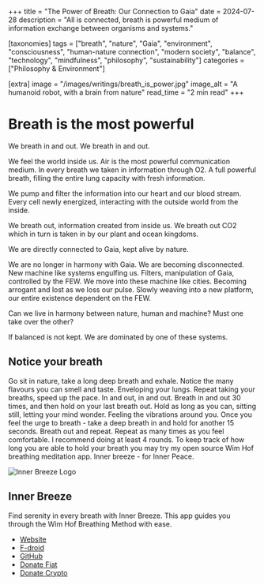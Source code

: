 +++
title = "The Power of Breath: Our Connection to Gaia"
date = 2024-07-28
description = "All is connected, breath is powerful medium of information exchange between organisms and systems."

[taxonomies]
tags = ["breath", "nature", "Gaia", "environment", "consciousness", "human-nature connection", "modern society", "balance", "technology", "mindfulness", "philosophy", "sustainability"]
categories = ["Philosophy & Environment"]

[extra]
image = "/images/writings/breath_is_power.jpg"
image_alt = "A humanoid robot, with a brain from nature"
read_time = "2 min read"
+++


# Breath is the most powerful

We breath in and out. We breath in and out.

We feel the world inside us. Air is the most powerful communication medium. In every breath we taken in information through O2. A full powerful breath, filling the entire lung capacity with fresh information.

We pump and filter the information into our heart and our blood stream.
Every cell newly energized, interacting with the outside world from the inside.

We breath out, information created from inside us. We breath out CO2 which in turn is taken in by our plant and ocean kingdoms.

We are directly connected to Gaia, kept alive by nature.

We are no longer in harmony with Gaia. We are becoming disconnected. New machine like systems engulfing us. Filters, manipulation of Gaia, controlled by the FEW. We move into these machine like cities. Becoming arrogant and lost as we loss our pulse. Slowly weaving into a new platform, our entire existence dependent on the FEW.

Can we live in harmony between nature, human and machine? Must one take over the other?

If balanced is not kept. We are dominated by one of these systems.

## Notice your breath
Go sit in nature, take a long deep breath and exhale. Notice the many flavours you can smell and taste. Enveloping your lungs. Repeat taking your breaths, speed up the pace. In and out, in and out. Breath in and out 30 times, and then hold on your last breath out. Hold as long as you can, sitting still, letting your mind wonder. Feeling the vibrations around you. Once you feel the urge to breath - take a deep breath in and hold for another 15 seconds. Breath out and repeat. Repeat as many times as you feel comfortable. I recommend doing at least 4 rounds. To keep track of how long you are able to hold your breath you may try my open source Wim Hof breathing meditation app. Inner breeze - for Inner Peace.

![Inner Breeze Logo](/images/inner_breeze.png)

## Inner Breeze
Find serenity in every breath with Inner Breeze. This app guides you through the Wim Hof Breathing Method with ease.
- [Website](https://inner-breeze.app)
- [F-droid](https://f-droid.org/packages/io.naox.inbe/)
- [GitHub](https://github.com/naoxio/inner_breeze)
- [Donate Fiat](https://buy.stripe.com/cN29CM5OR1xD75e28c?locale=en&__embed_source=buy_btn_1P9BKtDfOnP3YLAAG0tchOpX)
- [Donate Crypto](https://trocador.app/en/anonpay/?ticker_to=xmr&network_to=Mainnet&address=87uZdfZnt7GWaCggH42UDQ9mCf8g2c2GQ6aJNvaHREYGGH7bYAd4ESNTzHU2RWX48F3oPKJqRmpwqGnhAfWMypZ1FaHmxBW&donation=True&amount=0.1&name=Inner+Breeze&description=Thank+you+for+supporting+Inner+Breeze%21&email=waotzi@proton.me&ticker_from=xmr&network_from=Mainnet&buttonbgcolor=27355e&bgcolor=)

